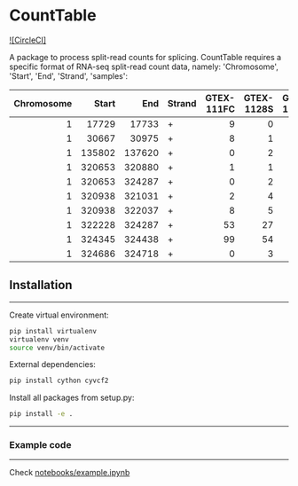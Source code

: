 # CountTable
[![CircleCI]](https://gitlab.cmm.in.tum.de/gagneurlab/count_table/pipelines)
<!-- [![pypi](https://img.shields.io/pypi/v/mmsplice.svg)](https://pypi.python.org/pypi/mmsplice) -->

A package to process split-read counts for splicing. 
CountTable requires a specific format of RNA-seq split-read count data, namely: 'Chromosome', 'Start', 'End', 'Strand', 'samples':


|   Chromosome |   Start |    End | Strand   |   GTEX-111FC |   GTEX-1128S |   GTEX-117XS |   GTEX-1192X |   GTEX-11DXW |   GTEX-11DXY |
|-------------:|--------:|-------:|:---------|-------------:|-------------:|-------------:|-------------:|-------------:|-------------:|
|            1 |   17729 |  17733 | +        |            9 |            0 |            0 |            0 |            0 |            7 |
|            1 |   30667 |  30975 | +        |            8 |            1 |            7 |            3 |            5 |            5 |
|            1 |  135802 | 137620 | +        |            0 |            2 |            2 |            0 |            3 |            1 |
|            1 |  320653 | 320880 | +        |            1 |            1 |            4 |            1 |            2 |            4 |
|            1 |  320653 | 324287 | +        |            0 |            2 |            8 |            1 |            0 |            2 |
|            1 |  320938 | 321031 | +        |            2 |            4 |            5 |            3 |            5 |            1 |
|            1 |  320938 | 322037 | +        |            8 |            5 |            4 |            6 |            8 |            6 |
|            1 |  322228 | 324287 | +        |           53 |           27 |           40 |           17 |           35 |           33 |
|            1 |  324345 | 324438 | +        |           99 |           54 |          101 |           38 |           82 |           63 |
|            1 |  324686 | 324718 | +        |            0 |            3 |            8 |            2 |            1 |            2 |


## Installation
-----------------

Create virtual environment:
```bash
pip install virtualenv
virtualenv venv
source venv/bin/activate
```

External dependencies:
```bash
pip install cython cyvcf2 
```

Install all packages from setup.py:
```bash
pip install -e .
```
-----------------

### Example code
-------------------

Check [notebooks/example.ipynb](https://gitlab.cmm.in.tum.de/gagneurlab/count_table/-/tree/master/notebooks/example.ipynb)